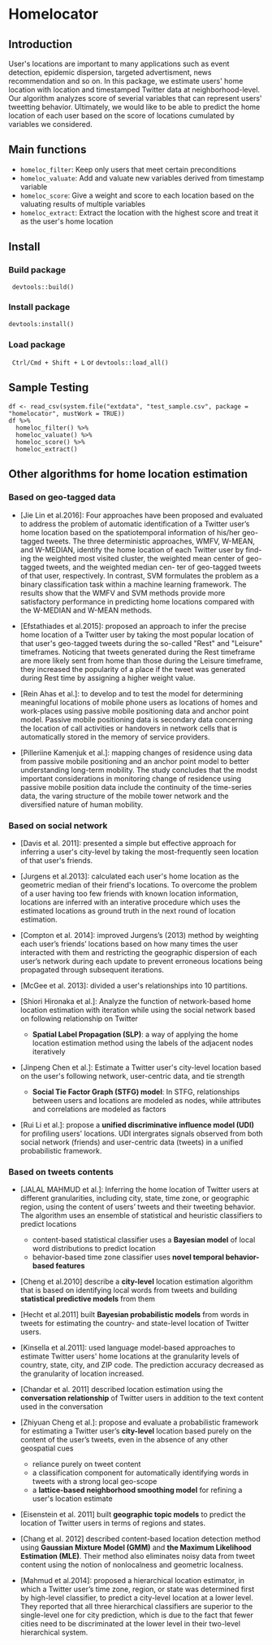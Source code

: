 # Homelocator
## Introduction
User's locations are important to many applications such as event detection, epidemic dispersion, targeted advertisment, news recommendation and so on. In this package, we estimate users' home location with location and timestamped Twitter data at neighborhood-level. Our algorithm analyzes score of severial variables that can represent users' tweetting behavior. Ultimately, we would like to be able to predict the home location of each user based on the score of locations cumulated by variables we considered. 

## Main functions 
- `homeloc_filter`: Keep only users that meet certain preconditions
- `homeloc_valuate`: Add and valuate new variables derived from timestamp variable   
- `homeloc_score`: Give a weight and score to each location based on the valuating results of multiple variables
- `homeloc_extract`: Extract the location with the highest score and treat it as the user's home location

## Install
### Build package 
``` devtools::build()```

### Install package 
```devtools:install()```

### Load package 
``` Ctrl/Cmd + Shift + L``` or ```devtools::load_all()```

## Sample Testing
```{r}
df <- read_csv(system.file("extdata", "test_sample.csv", package = "homelocator", mustWork = TRUE)) 
df %>% 
  homeloc_filter() %>% 
  homeloc_valuate() %>% 
  homeloc_score() %>% 
  homeloc_extract()
```

## Other algorithms for home location estimation
### Based on geo-tagged data 
- [Jie Lin et al.2016]: Four approaches have been proposed and evaluated to address the problem of automatic identification of a Twitter user’s home location based on the spatiotemporal information of his/her geo-tagged tweets. The three deterministic approaches, WMFV, W-MEAN, and W-MEDIAN, identify the home location of each Twitter user by find- ing the weighted most visited cluster, the weighted mean center of geo-tagged tweets, and the weighted median cen- ter of geo-tagged tweets of that user, respectively. In contrast, SVM formulates the problem as a binary classification task within a machine learning framework. The results show that the WMFV and SVM methods provide more satisfactory performance in predicting home locations compared with the W-MEDIAN and W-MEAN methods.

- [Efstathiades et al.2015]: proposed an approach to infer the precise home location of a Twitter user by taking the most popular location of that user's geo-tagged tweets during the so-called "Rest" and "Leisure" timeframes. Noticing that tweets generated during the Rest timeframe are more likely sent from home than those during the Leisure timeframe, they increased the popularity of a place if the tweet was generated during Rest time by assigning a higher weight value.

- [Rein Ahas et al.]: to develop and to test the model for determining meaningful locations of mobile phone users as locations of homes and work-places using passive mobile positioning data and anchor point model. Passive mobile positioning data is secondary data concerning the location of call activities or handovers in network cells that is automatically stored in the memory of service providers.

- [Pilleriine Kamenjuk et al.]: mapping changes of residence using data from passive mobile positioning and an anchor point model to better understanding long-term mobility. The study concludes that the modst important considerations in monitoring change of residence using passive mobile position data include the continuity of the time-series data, the varing structure of the mobile tower network and the diversified nature of human mobility. 

### Based on social network 
- [Davis et al. 2011]: presented a simple but effective approach for inferring a user's city-level by taking the most-frequently seen location of that user's friends.

- [Jurgens et al.2013]: calculated each user's home location as the geometric median of their friend's locations. To overcome the problem of a user having too few friends with known location information, locations are inferred with an interative procedure which uses the estimated locations as ground truth in the next round of location estimation.

- [Compton et al. 2014]: improved Jurgens’s (2013) method by weighting each user’s friends’ locations based on how many times the user interacted with them and restricting the geographic dispersion of each user’s network during each update to prevent erroneous locations being propagated through subsequent iterations.

- [McGee et al. 2013]: divided a user's relationships into 10 partitions.

- [Shiori Hironaka et al.]: Analyze the function of network-based home location estimation with iteration while using the social network based on following relationship on Twitter
  - **Spatial Label Propagation (SLP)**: a way of applying the home location estimation method using the labels of the adjacent nodes iteratively
  
- [Jinpeng Chen et al.]: Estimate a Twitter user's city-level location based on the user's following network, user-centric data, and tie strength
  - **Social Tie Factor Graph (STFG) model**: In STFG, relationships between users and locations are modeled as nodes, while attributes and correlations are modeled as factors
  
- [Rui Li et al.]: propose a **unified discriminative influence model (UDI)** for profiling users' locations. UDI intergrates signals observed from both social network (friends) and user-centric data (tweets) in a unified probabilistic framework. 


### Based on tweets contents 
- [JALAL MAHMUD et al.]: Inferring the home location of Twitter users at different granularities, including city, state, time zone, or geographic region, using the content of users’ tweets and their tweeting behavior. The algorithm uses an ensemble of statistical and heuristic classifiers to predict locations
  - content-based statistical classifier uses a **Bayesian model** of local word distributions to predict location
  - behavior-based time zone classifier uses **novel temporal behavior-based features** 

- [Cheng et al.2010] describe a **city-level** location estimation algorithm that is based on identifying local words from tweets and building **statistical predictive models** from them 

- [Hecht et al.2011] built **Bayesian probabilistic models** from words in tweets for estimating the country- and state-level location of Twitter users.

- [Kinsella et al.2011]: used language model-based approaches to estimate Twitter users' home locations at the granularity levels of country, state, city, and ZIP code. The prediction accuracy decreased as the granularity of location increased. 

- [Chandar et al. 2011] described location estimation using the **conversation relationship** of Twitter users in addition to the text content used in the conversation

- [Zhiyuan Cheng et al.]: propose and evaluate a probabilistic framework for estimating a Twitter user’s **city-level** location based purely on the content of the user’s tweets, even in the absence of any other geospatial cues
  - reliance purely on tweet content
  - a classification component for automatically identifying words in tweets with a strong local geo-scope
  - a **lattice-based neighborhood smoothing model** for refining a user's location estimate 
  
- [Eisenstein et al. 2011] built **geographic topic models** to predict the location of Twitter users in terms of regions and states.

- [Chang et al. 2012] described content-based location detection method using **Gaussian Mixture Model (GMM)** and **the Maximum Likelihood Estimation (MLE)**. Their method also eliminates noisy data from tweet content using the notion of nonlocalness and geometric localness.

- [Mahmud et al.2014]: proposed a hierarchical location estimator, in which a Twitter user’s time zone, region, or state was determined first by high-level classifier, to predict a city-level location at a lower level. They reported that all three hierarchical classifiers are superior to the single-level one for city prediction, which is due to the fact that fewer cities need to be discriminated at the lower level in their two-level hierarchical system.










